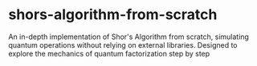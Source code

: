 # shors-algorithm-from-scratch
An in-depth implementation of Shor's Algorithm from scratch, simulating quantum operations without relying on external libraries. Designed to explore the mechanics of quantum factorization step by step
